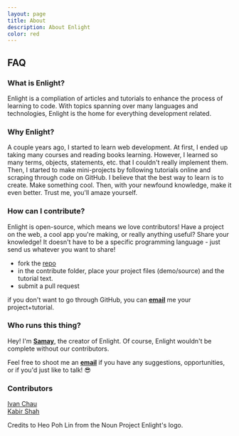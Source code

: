 ```yaml
---
layout: page
title: About
description: About Enlight
color: red
---
```

## **FAQ**

### What is Enlight? 

Enlight is a compliation of articles and tutorials to enhance the process of learning to code. With topics spanning over many languages and technologies, Enlight is the home for everything development related.

### Why Enlight? 

A couple years ago, I started to learn web development. At first, I ended up taking many courses and reading books learning. However, I learned so many terms, objects, statements, etc. that I couldn't really implement them. Then, I started to make mini-projects by following tutorials online and scraping through code on GitHub. I believe that the best way to learn is to create. Make something cool. Then, with your newfound knowledge, make it even better. Trust me, you'll amaze yourself. 

### How can I contribute?

Enlight is open-source, which means we love contributors! Have a project on the web, a cool app you're making, or really anything useful? Share your knowledge! It doesn't have to be a specific programming language - just send us whatever you want to share!

- fork the [repo](https://github.com/samayshamdasani/enlight)
- in the contribute folder, place your project files (demo/source) and the tutorial text.
- submit a pull request

if you don't want to go through GitHub, you can **[email](mailto:hi@shamdasani.org)** me your project+tutorial.


### Who runs this thing?

Hey! I'm **[Samay](https://shamdasani.org)**, the creator of Enlight. Of course, Enlight wouldn't be complete without our contributors. 

Feel free to shoot me an **[email](mailto:hi@shamdasani.org)** if you have any suggestions, opportunities, or if you'd just like to talk! &#128526;


### Contributors
<a class="link white" href="https://ichauster.github.io/">Ivan Chau</a><br>
<a class="link white" href="https://kabir.ml">Kabir Shah</a><br>

Credits to Heo Poh Lin from the Noun Project Enlight's logo. 



